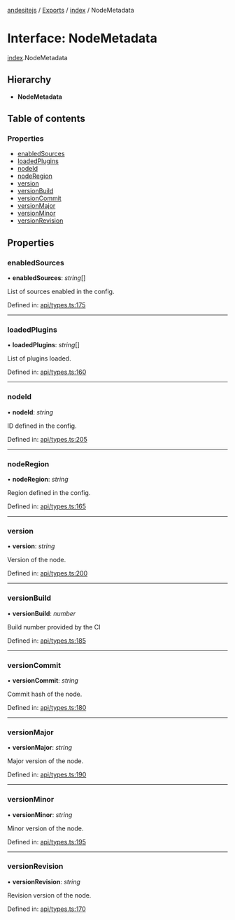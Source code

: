 [andesitejs](../README.md) / [Exports](../modules.md) / [index](../modules/index.md) / NodeMetadata

# Interface: NodeMetadata

[index](../modules/index.md).NodeMetadata

## Hierarchy

* **NodeMetadata**

## Table of contents

### Properties

- [enabledSources](index.nodemetadata.md#enabledsources)
- [loadedPlugins](index.nodemetadata.md#loadedplugins)
- [nodeId](index.nodemetadata.md#nodeid)
- [nodeRegion](index.nodemetadata.md#noderegion)
- [version](index.nodemetadata.md#version)
- [versionBuild](index.nodemetadata.md#versionbuild)
- [versionCommit](index.nodemetadata.md#versioncommit)
- [versionMajor](index.nodemetadata.md#versionmajor)
- [versionMinor](index.nodemetadata.md#versionminor)
- [versionRevision](index.nodemetadata.md#versionrevision)

## Properties

### enabledSources

• **enabledSources**: *string*[]

List of sources enabled in the config.

Defined in: [api/types.ts:175](https://github.com/Lavaclient/andesite/blob/7241e28/src/api/types.ts#L175)

___

### loadedPlugins

• **loadedPlugins**: *string*[]

List of plugins loaded.

Defined in: [api/types.ts:160](https://github.com/Lavaclient/andesite/blob/7241e28/src/api/types.ts#L160)

___

### nodeId

• **nodeId**: *string*

ID defined in the config.

Defined in: [api/types.ts:205](https://github.com/Lavaclient/andesite/blob/7241e28/src/api/types.ts#L205)

___

### nodeRegion

• **nodeRegion**: *string*

Region defined in the config.

Defined in: [api/types.ts:165](https://github.com/Lavaclient/andesite/blob/7241e28/src/api/types.ts#L165)

___

### version

• **version**: *string*

Version of the node.

Defined in: [api/types.ts:200](https://github.com/Lavaclient/andesite/blob/7241e28/src/api/types.ts#L200)

___

### versionBuild

• **versionBuild**: *number*

Build number provided by the CI

Defined in: [api/types.ts:185](https://github.com/Lavaclient/andesite/blob/7241e28/src/api/types.ts#L185)

___

### versionCommit

• **versionCommit**: *string*

Commit hash of the node.

Defined in: [api/types.ts:180](https://github.com/Lavaclient/andesite/blob/7241e28/src/api/types.ts#L180)

___

### versionMajor

• **versionMajor**: *string*

Major version of the node.

Defined in: [api/types.ts:190](https://github.com/Lavaclient/andesite/blob/7241e28/src/api/types.ts#L190)

___

### versionMinor

• **versionMinor**: *string*

Minor version of the node.

Defined in: [api/types.ts:195](https://github.com/Lavaclient/andesite/blob/7241e28/src/api/types.ts#L195)

___

### versionRevision

• **versionRevision**: *string*

Revision version of the node.

Defined in: [api/types.ts:170](https://github.com/Lavaclient/andesite/blob/7241e28/src/api/types.ts#L170)

